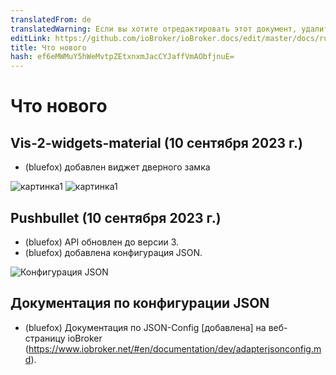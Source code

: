 ```yaml
---
translatedFrom: de
translatedWarning: Если вы хотите отредактировать этот документ, удалите поле «translatedFrom», в противном случае этот документ будет снова автоматически переведен
editLink: https://github.com/ioBroker/ioBroker.docs/edit/master/docs/ru/history/history.md
title: Что нового
hash: ef6eMWMuY5hWeMvtpZEtxnxmJacCYJaffVmAObfjnuE=
---
```

# Что нового
## Vis-2-widgets-material (10 сентября 2023 г.)
* (bluefox) добавлен виджет дверного замка

![картинка1](media/2023_09_10_vis-2-widgets-material-lock-1.png) ![картинка1](../../de/history/media/2023_09_10_vis-2-widgets-material-lock-2.png)

## Pushbullet (10 сентября 2023 г.)
* (bluefox) API обновлен до версии 3.
* (bluefox) добавлена конфигурация JSON.

 ![Конфигурация JSON](../../de/history/media/2023_09_10_pushbullet.png)

## Документация по конфигурации JSON
* (bluefox) Документация по JSON-Config [добавлена] на веб-страницу ioBroker (https://www.iobroker.net/#en/documentation/dev/adapterjsonconfig.md).
